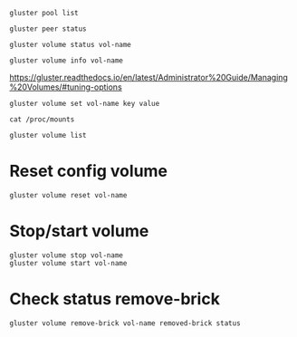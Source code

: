 ```
gluster pool list
```

```
gluster peer status
```

```
gluster volume status vol-name
```

```
gluster volume info vol-name
```

https://gluster.readthedocs.io/en/latest/Administrator%20Guide/Managing%20Volumes/#tuning-options
```
gluster volume set vol-name key value
```

```
cat /proc/mounts
```

```
gluster volume list
```

# Reset config volume
```
gluster volume reset vol-name
```

# Stop/start volume
```
gluster volume stop vol-name
gluster volume start vol-name
```

# Check status remove-brick
```
gluster volume remove-brick vol-name removed-brick status
```
